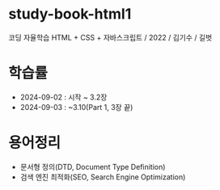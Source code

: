 # study-book-html1

코딩 자율학습 HTML + CSS + 자바스크립트 / 2022 / 김기수 / 길벗

# 학습률

- 2024-09-02 : 시작 ~ 3.2장
- 2024-09-03 : ~3.10(Part 1, 3장 끝)

# 용어정리

- 문서형 정의(DTD, Document Type Definition)
- 검색 엔진 최적화(SEO, Search Engine Optimization)
